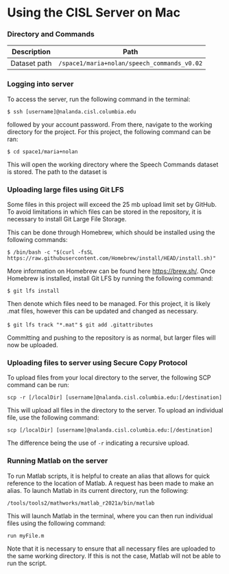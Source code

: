 # Using the CISL Server on Mac

### Directory and Commands
| Description  | Path                                        |
|--------------|---------------------------------------------|
| Dataset path | `/space1/maria+nolan/speech_commands_v0.02` |

### Logging into server
To access the server, run the following command in the terminal:

`$ ssh [username]@nalanda.cisl.columbia.edu`

followed by your account password. From there, navigate to the working directory for the project.
For this project, the following command can be ran:

`$ cd space1/maria+nolan`

This will open the working directory where the Speech Commands dataset is stored. The
path to the dataset is

### Uploading large files using Git LFS

Some files in this project will exceed the 25 mb upload limit set by GitHub. To
avoid limitations in which files can be stored in the repository, it is necessary to
install Git Large File Storage.

This can be done through Homebrew, which should be installed using the following commands:

`$ /bin/bash -c "$(curl -fsSL https://raw.githubusercontent.com/Homebrew/install/HEAD/install.sh)"`

More information on Homebrew can be found here https://brew.sh/. Once Homebrew is installed,
install Git LFS by running the following command:

`$ git lfs install`

Then denote which files need to be managed. For this project, it is likely .mat files, however this
can be updated and changed as necessary.

`$ git lfs track "*.mat"`
`$ git add .gitattributes`

Committing and pushing to the repository is as normal, but larger files will now be uploaded.

### Uploading files to server using Secure Copy Protocol

To upload files from your local directory to the server, the following SCP command can be run:

`scp -r [/localDir] [username]@nalanda.cisl.columbia.edu:[/destination]`

This will upload all files in the directory to the server. To upload an individual file, use the following
command:

`scp [/localDir] [username]@nalanda.cisl.columbia.edu:[/destination]`

The difference being the use of `-r` indicating a recursive upload.

### Running Matlab on the server

To run Matlab scripts, it is helpful to create an alias that allows for quick reference to the location of Matlab.
A request has been made to make an alias. To launch Matlab in its current directory, run the following:

`/tools/tools2/mathworks/matlab_r2021a/bin/matlab`

This will launch Matlab in the terminal, where you can then run individual files using the following command:

`run myFile.m`

Note that it is necessary to ensure that all necessary files are uploaded to the same working directory. If this is not
the case, Matlab will not be able to run the script.